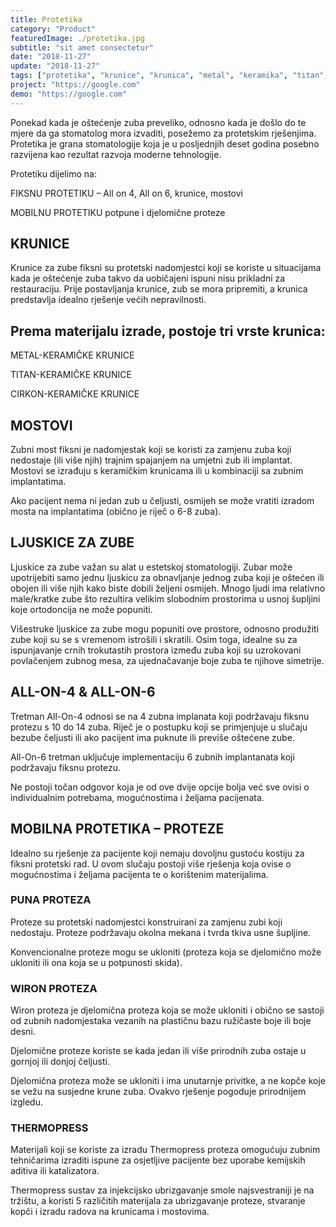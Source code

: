 ```yaml
---
title: Protetika
category: "Product"
featuredImage: ./protetika.jpg
subtitle: "sit amet consectetur"
date: "2018-11-27"
update: "2018-11-27"
tags: ["protetika", "krunice", "krunica", "metal", "keramika", "titan", "cirkon", "proteza", "most" ]
project: "https://google.com"
demo: "https://google.com"
---
```

Ponekad kada je oštećenje zuba preveliko, odnosno kada je došlo do te mjere da ga stomatolog mora izvaditi, posežemo za protetskim rješenjima. Protetika je grana stomatologije koja je u posljednjih deset godina posebno razvijena kao rezultat razvoja moderne tehnologije.

Protetiku dijelimo na:

FIKSNU PROTETIKU – All on 4, All on 6, krunice, mostovi

MOBILNU PROTETIKU potpune i djelomične proteze

## KRUNICE

Krunice za zube fiksni su protetski nadomjestci koji se koriste u situacijama kada je oštećenje zuba takvo da uobičajeni ispuni nisu prikladni za restauraciju. Prije postavljanja krunice, zub se mora pripremiti, a krunica predstavlja idealno rješenje većih nepravilnosti.

## Prema materijalu izrade, postoje tri vrste krunica:

METAL-KERAMIČKE KRUNICE

TITAN-KERAMIČKE KRUNICE

CIRKON-KERAMIČKE KRUNICE

## MOSTOVI

Zubni most fiksni je nadomjestak koji se koristi za zamjenu zuba koji nedostaje (ili više njih) trajnim spajanjem na umjetni zub ili implantat. Mostovi se izrađuju s keramičkim krunicama ili u kombinaciji sa zubnim implantatima.

Ako pacijent nema ni jedan zub u čeljusti, osmijeh se može vratiti izradom mosta na implantatima (obično je riječ o 6-8 zuba).

## LJUSKICE ZA ZUBE

Ljuskice za zube važan su alat u estetskoj stomatologiji. Zubar može upotrijebiti samo jednu ljuskicu za obnavljanje jednog zuba koji je oštećen ili obojen ili više njih kako biste dobili željeni osmijeh. Mnogo ljudi ima relativno male/kratke zube što rezultira velikim slobodnim prostorima u usnoj šupljini koje ortodoncija ne može popuniti.

Višestruke ljuskice za zube mogu popuniti ove prostore, odnosno produžiti zube koji su se s vremenom istrošili i skratili. Osim toga, idealne su za ispunjavanje crnih trokutastih prostora između zuba koji su uzrokovani povlačenjem zubnog mesa, za ujednačavanje boje zuba te njihove simetrije.

## ALL-ON-4 & ALL-ON-6

Tretman All-On-4 odnosi se na 4 zubna implanata koji podržavaju fiksnu protezu s 10 do 14 zuba. Riječ je o postupku koji se primjenjuje u slučaju bezube čeljusti ili ako pacijent ima puknute ili previše oštećene zube.

All-On-6 tretman uključuje implementaciju 6 zubnih implantanata koji podržavaju fiksnu protezu.

Ne postoji točan odgovor koja je od ove dvije opcije bolja već sve ovisi o individualnim potrebama, mogućnostima i željama pacijenata.

## MOBILNA PROTETIKA – PROTEZE

Idealno su rješenje za pacijente koji nemaju dovoljnu gustoću kostiju za fiksni protetski rad. U ovom slučaju postoji više rješenja koja ovise o mogućnostima i željama pacijenta te o korištenim materijalima.

### PUNA PROTEZA

Proteze su protetski nadomjestci konstruirani za zamjenu zubi koji nedostaju. Proteze podržavaju okolna mekana i tvrda tkiva usne šupljine.

Konvencionalne proteze mogu se ukloniti (proteza koja se djelomično može ukloniti ili ona koja se u potpunosti skida).

### WIRON PROTEZA

Wiron proteza je djelomična proteza koja se može ukloniti i obično se sastoji od zubnih nadomjestaka vezanih na plastičnu bazu ružičaste boje ili boje desni.

Djelomične proteze koriste se kada jedan ili više prirodnih zuba ostaje u gornjoj ili donjoj čeljusti.

Djelomična proteza može se ukloniti i ima unutarnje privitke, a ne kopče koje se vežu na susjedne krune zuba. Ovakvo rješenje pogoduje prirodnijem izgledu.

### THERMOPRESS

Materijali koji se koriste za izradu Thermopress proteza omogućuju zubnim tehničarima izraditi ispune za osjetljive pacijente bez uporabe kemijskih aditiva ili katalizatora.

Thermopress sustav za injekcijsko ubrizgavanje smole najsvestraniji je na tržištu, a koristi 5 različitih materijala za ubrizgavanje proteze, stvaranje kopči i izradu radova na krunicama i mostovima.